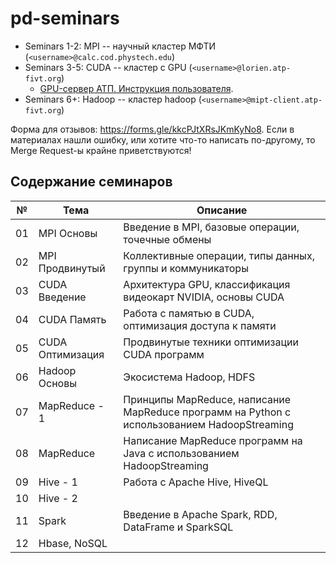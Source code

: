# pd-seminars

- Seminars 1-2: MPI -- научный кластер МФТИ (`<username>@calc.cod.phystech.edu`)
- Seminars 3-5: CUDA -- кластер c GPU (`<username>@lorien.atp-fivt.org`)
  - [GPU-сервер АТП. Инструкция пользователя](https://github.com/YHx07/pd-seminars/blob/main/seminar-03/GPU-сервер%20АТП.%20Инструкция%20пользователя.pdf).
- Seminars 6+:  Hadoop -- кластер hadoop (`<username>@mipt-client.atp-fivt.org`)

Форма для отзывов: https://forms.gle/kkcPJtXRsJKmKyNo8. Если в материалах нашли ошибку, или хотите что-то написать по-другому, то Merge Request-ы крайне приветствуются!

## Содержание семинаров

| № | Тема | Описание |
|---|------|----------|
| 01 | MPI Основы | Введение в MPI, базовые операции, точечные обмены |
| 02 | MPI Продвинутый | Коллективные операции, типы данных, группы и коммуникаторы |
| 03 | CUDA Введение | Архитектура GPU, классификация видеокарт NVIDIA, основы CUDA |
| 04 | CUDA Память | Работа с памятью в CUDA, оптимизация доступа к памяти |
| 05 | CUDA Оптимизация | Продвинутые техники оптимизации CUDA программ |
| 06 | Hadoop Основы | Экосистема Hadoop, HDFS |
| 07 | MapReduce - 1 | Принципы MapReduce, написание MapReduce программ на Python с использованием HadoopStreaming |
| 08 | MapReduce  | Написание MapReduce программ на Java с использованием HadoopStreaming |
| 09 | Hive - 1 | Работа с Apache Hive, HiveQL |
| 10 | Hive - 2 |  |
| 11 | Spark | Введение в Apache Spark, RDD, DataFrame и SparkSQL |
| 12 | Hbase, NoSQL | |

